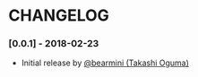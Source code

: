 # CHANGELOG

### [0.0.1] - 2018-02-23

- Initial release by [@bearmini (Takashi Oguma)](https://github.com/bearmini)
